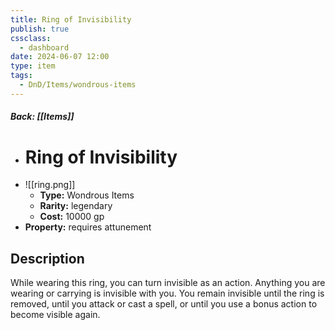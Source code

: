 ```yaml
---
title: Ring of Invisibility
publish: true
cssclass:
  - dashboard
date: 2024-06-07 12:00
type: item
tags:
  - DnD/Items/wondrous-items
---
```


##### Back: [[Items]]

- # Ring of Invisibility
- ![[ring.png]]
    - **Type:** Wondrous Items
    - **Rarity:** legendary
    - **Cost:** 10000 gp
- **Property:** requires attunement



## Description 

While wearing this ring, you can turn invisible as an action. Anything you are wearing or carrying is invisible with you. You remain invisible until the ring is removed, until you attack or cast a spell, or until you use a bonus action to become visible again.
